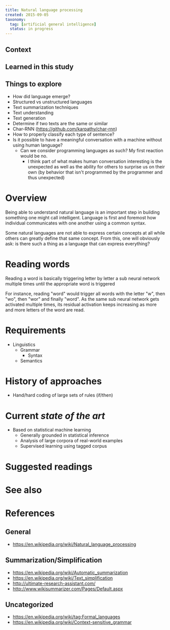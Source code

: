 ```yaml
---
title: Natural language processing
created: 2015-09-05
taxonomy:
  tag: [artificial general intelligence]
  status: in progress
---
```

## Context

## Learned in this study

## Things to explore
* How did language emerge?
* Structured vs unstructured languages
* Text summarization techniques
* Text understanding
* Text generation
* Determine if two texts are the same or similar
* Char-RNN (https://github.com/karpathy/char-rnn)
* How to properly classify each type of sentence?
* Is it possible to have a meaningful conversation with a machine without using human language?
	* Can we consider programming languages as such? My first reaction would be no.
		* I think part of what makes human conversation interesting is the unexpected as well as the ability for others to surprise us on their own (by behavior that isn't programmed by the programmer and thus unexpected)

# Overview
Being able to understand natural language is an important step in building something one might call intelligent. Language is first and foremost how individual communicates with one another using a common syntax.

Some natural languages are not able to express certain concepts at all while others can greatly define that same concept. From this, one will obviously ask: is there such a thing as a language that can express everything?

# Reading words
Reading a word is basically triggering letter by letter a sub neural network multiple times until the appropriate word is triggered

For instance, reading "word" would trigger all words with the letter "w", then "wo", then "wor" and finally "word". As the same sub neural network gets activated multiple times, its residual activation keeps increasing as more and more letters of the word are read.

# Requirements
* Linguistics
	* Grammar
		* Syntax
	* Semantics

# History of approaches
* Hand/hard coding of large sets of rules (if/then)

# Current *state of the art*
* Based on statistical machine learning
	* Generally grounded in statistical inference
	* Analysis of large corpora of real-world examples
	* Supervised learning using tagged corpus

# Suggested readings

# See also

# References

## General
* https://en.wikipedia.org/wiki/Natural_language_processing

## Summarization/Simplification
* https://en.wikipedia.org/wiki/Automatic_summarization
* https://en.wikipedia.org/wiki/Text_simplification
* http://ultimate-research-assistant.com/
* http://www.wikisummarizer.com/Pages/Default.aspx

## Uncategorized
* https://en.wikipedia.org/wiki/tag:Formal_languages
* https://en.wikipedia.org/wiki/Context-sensitive_grammar
